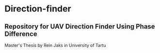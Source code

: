 # Direction-finder
## Repository for UAV Direction Finder Using Phase Difference
Master's Thesis by Rein Jaks in University of Tartu
